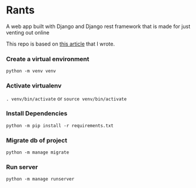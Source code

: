 # Rants
A web app built with Django and Django rest framework that is made for just venting out online

This repo is based on [this article](https://vicentereyes.org/getting-started-with-django-rest-framework) that I wrote.

### Create a virtual environment
`python -m venv venv`

### Activate virtualenv
`. venv/bin/activate` or `source venv/bin/activate`

### Install Dependencies
`python -m pip install -r requirements.txt`

### Migrate db of project
`python -m manage migrate`

### Run server
`python -m manage runserver`
